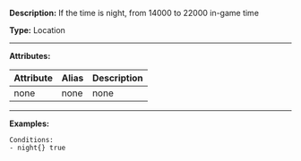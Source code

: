 **Description:** If the time is night, from 14000 to 22000 in-game time

**Type:** Location

---

**Attributes:**

| Attribute | Alias | Description |
| --------- | ----- | ----------- |
| none      | none  | none        |

---

**Examples:**

```
Conditions:
- night{} true
```